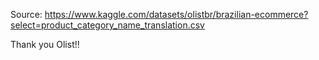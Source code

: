 Source: https://www.kaggle.com/datasets/olistbr/brazilian-ecommerce?select=product_category_name_translation.csv

Thank you Olist!!
